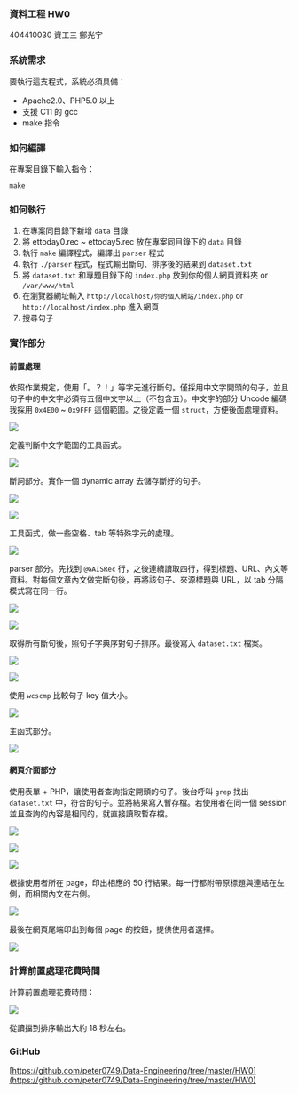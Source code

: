 ### 資料工程 HW0

404410030 資工三 鄭光宇

### 系統需求

要執行這支程式，系統必須具備：

- Apache2.0、PHP5.0 以上
- 支援 C11 的 gcc
- make 指令

### 如何編譯

在專案目錄下輸入指令：

```
make
```

### 如何執行

1. 在專案同目錄下新增 `data` 目錄
2. 將 ettoday0.rec ~ ettoday5.rec 放在專案同目錄下的 `data` 目錄
3. 執行 `make` 編譯程式，編譯出 `parser` 程式
4. 執行 `./parser` 程式，程式輸出斷句、排序後的結果到 `dataset.txt`
5. 將 `dataset.txt` 和專題目錄下的 `index.php` 放到你的個人網頁資料夾 or `/var/www/html`
6. 在瀏覽器網址輸入 `http://localhost/你的個人網站/index.php` or `http://localhost/index.php` 進入網頁
7. 搜尋句子

### 實作部分

#### 前置處理

依照作業規定，使用「。？！」等字元進行斷句。僅採用中文字開頭的句子，並且句子中的中文字必須有五個中文字以上（不包含五）。中文字的部分 Uncode 編碼我採用 `0x4E00` ~ `0x9FFF` 這個範圍。之後定義一個 `struct`，方便後面處理資料。

![](https://i.imgur.com/pTgf3jK.png)

定義判斷中文字範圍的工具函式。

![](https://i.imgur.com/Y5JitJu.png)

斷詞部分。實作一個 dynamic array 去儲存斷好的句子。

![](https://i.imgur.com/UoRKsh0.png)

![](https://i.imgur.com/NBjfs5g.png)

工具函式，做一些空格、tab 等特殊字元的處理。

![](https://i.imgur.com/vPFacTc.png)

parser 部分。先找到 `@GAISRec` 行，之後連續讀取四行，得到標題、URL、內文等資料。對每個文章內文做完斷句後，再將該句子、來源標題與 URL，以 tab 分隔模式寫在同一行。

![](https://i.imgur.com/UFIG4Gp.png)

![](https://i.imgur.com/CjtAU9G.png)

取得所有斷句後，照句子字典序對句子排序。最後寫入 `dataset.txt` 檔案。

![](https://i.imgur.com/AcrJeuy.png)

![](https://i.imgur.com/ASA6a3v.png)

使用 `wcscmp` 比較句子 key 值大小。

![](https://i.imgur.com/KweFFhD.png)


主函式部分。

![](https://i.imgur.com/aVlqbfN.png)

#### 網頁介面部分

使用表單 + PHP，讓使用者查詢指定開頭的句子。後台呼叫 `grep` 找出 `dataset.txt` 中，符合的句子。並將結果寫入暫存檔。若使用者在同一個 session 並且查詢的內容是相同的，就直接讀取暫存檔。

![](https://i.imgur.com/MYc1gY5.png)

![](https://i.imgur.com/43UZSA0.png)

![](https://i.imgur.com/Zmlm0vm.png)


根據使用者所在 page，印出相應的 50 行結果。每一行都附帶原標題與連結在左側，而相關內文在右側。

![](https://i.imgur.com/LkYW1vJ.png)

最後在網頁尾端印出到每個 page 的按鈕，提供使用者選擇。

![](https://i.imgur.com/wC2WXo0.png)

### 計算前置處理花費時間

計算前置處理花費時間：

![](https://i.imgur.com/01VvPFS.png)

從讀擋到排序輸出大約 18 秒左右。

### GitHub

[https://github.com/peter0749/Data-Engineering/tree/master/HW0](https://github.com/peter0749/Data-Engineering/tree/master/HW0)

